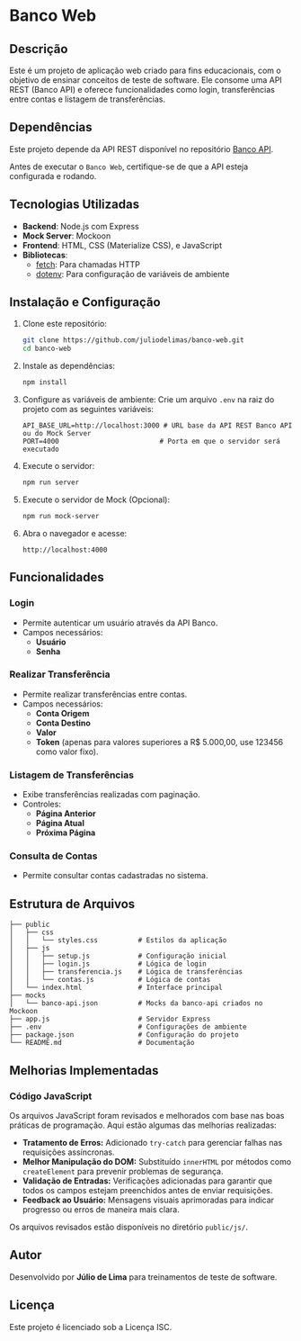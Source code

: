 
# Banco Web

## Descrição
Este é um projeto de aplicação web criado para fins educacionais, com o objetivo de ensinar conceitos de teste de software. Ele consome uma API REST (Banco API) e oferece funcionalidades como login, transferências entre contas e listagem de transferências.

## Dependências
Este projeto depende da API REST disponível no repositório [Banco API](https://github.com/juliodelimas/banco-api/).

Antes de executar o `Banco Web`, certifique-se de que a API esteja configurada e rodando.

## Tecnologias Utilizadas
- **Backend**: Node.js com Express
- **Mock Server**: Mockoon
- **Frontend**: HTML, CSS (Materialize CSS), e JavaScript
- **Bibliotecas**:
  - [fetch](https://developer.mozilla.org/en-US/docs/Web/API/Fetch_API): Para chamadas HTTP
  - [dotenv](https://github.com/motdotla/dotenv): Para configuração de variáveis de ambiente

## Instalação e Configuração

1. Clone este repositório:
   ```bash
   git clone https://github.com/juliodelimas/banco-web.git
   cd banco-web
   ```

2. Instale as dependências:
   ```bash
   npm install
   ```

3. Configure as variáveis de ambiente:
   Crie um arquivo `.env` na raiz do projeto com as seguintes variáveis:
   ```env
   API_BASE_URL=http://localhost:3000 # URL base da API REST Banco API ou do Mock Server
   PORT=4000                         # Porta em que o servidor será executado
   ```

4. Execute o servidor:
   ```bash
   npm run server
   ```

5. Execute o servidor de Mock (Opcional):
   ```bash
   npm run mock-server
   ```

6. Abra o navegador e acesse:
   ```
   http://localhost:4000
   ```

## Funcionalidades

### Login
- Permite autenticar um usuário através da API Banco.
- Campos necessários:
  - **Usuário**
  - **Senha**

### Realizar Transferência
- Permite realizar transferências entre contas.
- Campos necessários:
  - **Conta Origem**
  - **Conta Destino**
  - **Valor**
  - **Token** (apenas para valores superiores a R$ 5.000,00, use 123456 como valor fixo).

### Listagem de Transferências
- Exibe transferências realizadas com paginação.
- Controles:
  - **Página Anterior**
  - **Página Atual**
  - **Próxima Página**

### Consulta de Contas
- Permite consultar contas cadastradas no sistema.

## Estrutura de Arquivos

```
├── public
│   ├── css
│   │   └── styles.css          # Estilos da aplicação
│   ├── js
│   │   ├── setup.js            # Configuração inicial
│   │   ├── login.js            # Lógica de login
│   │   ├── transferencia.js    # Lógica de transferências
│   │   └── contas.js           # Lógica de contas
│   └── index.html              # Interface principal
├── mocks
│   └── banco-api.json          # Mocks da banco-api criados no Mockoon
├── app.js                      # Servidor Express
├── .env                        # Configurações de ambiente
├── package.json                # Configuração do projeto
└── README.md                   # Documentação
```

## Melhorias Implementadas

### Código JavaScript
Os arquivos JavaScript foram revisados e melhorados com base nas boas práticas de programação. Aqui estão algumas das melhorias realizadas:

- **Tratamento de Erros:** Adicionado `try-catch` para gerenciar falhas nas requisições assíncronas.
- **Melhor Manipulação do DOM:** Substituído `innerHTML` por métodos como `createElement` para prevenir problemas de segurança.
- **Validação de Entradas:** Verificações adicionadas para garantir que todos os campos estejam preenchidos antes de enviar requisições.
- **Feedback ao Usuário:** Mensagens visuais aprimoradas para indicar progresso ou erros de maneira mais clara.

Os arquivos revisados estão disponíveis no diretório `public/js/`.

## Autor
Desenvolvido por **Júlio de Lima** para treinamentos de teste de software.

## Licença
Este projeto é licenciado sob a Licença ISC.

